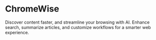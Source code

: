 # ChromeWise
Discover content faster, and streamline your browsing with AI. Enhance search, summarize articles, and customize workflows for a smarter web experience.

